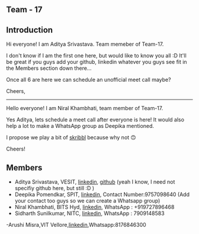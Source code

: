 ## Team - 17

## Introduction

Hi everyone! I am Aditya Srivastava. Team memeber of Team-17.

I don't know if I am the first one here, but would like to know you all :D
It'll be great if you guys add your github, linkedin whatever you guys see fit in the 
Members section down there...

Once all 6 are here we can schedule an unofficial meet call maybe?

Cheers, 

---

Hello everyone! I am Niral Khambhati, team member of Team-17.

Yes Aditya, lets schedule a meet call after everyone is here! It would also help a lot to make a WhatsApp group as Deepika mentioned. 

I propose we play a bit of [skribbl](https://skribbl.io/) because why not :upside_down_face:

Cheers!


## Members

- Aditya Srivastava, VESIT, [linkedin](https://www.linkedin.com/in/adi10hero), [github](https://www.github.com/adi10hero) (yeah I know, I need not specifiy github here, but still :D )
- Deepika Pomendkar, SPIT, [linkedin](https://www.linkedin.com/in/deepika-pomendkar-201bb4175/), Contact Number:9757098640 (Add your contact too guys so we can create a Whatsapp group)
- Niral Khambhati, BITS Hyd, [linkedin](https://www.linkedin.com/in/niral-khambhati-35835b176/), WhatsApp : +919727896468
- Sidharth Sunilkumar, NITC, [linkedin](https://www.linkedin.com/in/sidharth-sunilkumar-86991b129/), WhatsApp : 7909148583

-Arushi Misra,VIT Vellore,[linkedin](https://www.linkedin.com/in/arushi-mishra-98b49216b),Whatsapp:8176846300

